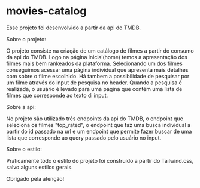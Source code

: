 # movies-catalog

Esse projeto foi desenvolvido a partir da api do TMDB.

Sobre o projeto:

O projeto consiste na criação de um catálogo de filmes a partir do consumo da api do TMDB. Logo na página inicial(home)
temos a apresentação dos filmes mais bem rankeados da plataforma. Selecionando um dos filmes conseguimos acessar uma 
página individual que apresenta mais detalhes com sobre o filme escolhido. Há tambem a possibilidade de pesquisar por
um filme através do input de pesquisa no header. Quando a pesquisa é realizada, o usuário é levado para uma página que
contém uma lista de filmes que corresponde ao texto di input.

Sobre a api:

No projeto são utilizado três endpoints da api do TMDB, o endpoint que seleciona os filmes "top_rated", o endpoint que faz
uma busca individual a partir do id passado na url e um endpoint que permite fazer buscar de uma lista que corresponde ao 
query passado pelo usuário no input.

Sobre o estilo:

Praticamente todo o estilo do projeto foi construído a partir do Tailwind.css, salvo alguns estilos gerais.

Obrigado pela atenção!


